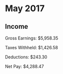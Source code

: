# May 2017

## Income

Gross Earnings: $5,958.35

Taxes Withheld: $1,426.58

Deductions: $243.30

Net Pay: $4,288.47
